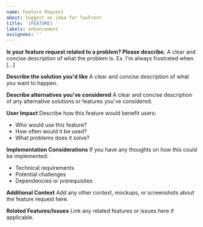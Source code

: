 ```yaml
---
name: Feature Request
about: Suggest an idea for TaxFront
title: '[FEATURE] '
labels: enhancement
assignees: ''
---
```


**Is your feature request related to a problem? Please describe.**
A clear and concise description of what the problem is. Ex. I'm always frustrated when [...]

**Describe the solution you'd like**
A clear and concise description of what you want to happen.

**Describe alternatives you've considered**
A clear and concise description of any alternative solutions or features you've considered.

**User Impact**
Describe how this feature would benefit users:
- Who would use this feature?
- How often would it be used?
- What problems does it solve?

**Implementation Considerations**
If you have any thoughts on how this could be implemented:
- Technical requirements
- Potential challenges
- Dependencies or prerequisites

**Additional Context**
Add any other context, mockups, or screenshots about the feature request here.

**Related Features/Issues**
Link any related features or issues here if applicable.

